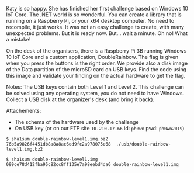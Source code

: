 Katy is so happy. She has finished her first challenge based on
Windows 10 IoT Core. The .NET world is so wonderful. You can create a
library that is running on a Raspberry Pi, or your x64 desktop
computer. No need to recompile, it just works. It was not an easy
challenge to create, with many unexpected problems. But it is ready
now. But... wait a minute. Oh no! What a mistake!

On the desk of the organisers, there is a Raspberry Pi 3B running
Windows 10 IoT Core and a custom application, DoubleRainbow. The flag
is given when you press the buttons is the right order. We provide
also a disk image of the Data partition of the microSD card on USB
keys. Find the code using this image and validate your finding on the
actual hardware to get the flag.

Notes: The USB keys contain both Level 1 and Level 2. This challenge
can be solved using any operating system, you do not need to have
Windows. Collect a USB disk at the organizer's desk (and bring it back).

Attachements:
- The schema of the hardware used by the challenge
- On USB key (or on our FTP site `10.210.17.66` id: `ph0wn` pwd: `ph0wn2019`)

```
$ sha1sum double-rainbow-level1.img.bz2
76b5a9826f4451db8a8a8ac6ed9fc2a978075e68  ./usb/double-rainbow-level1.img.bz2

$ sha1sum double-rainbow-level1.img
099ce78d412fba95c82cc8ff135e7a98eebd4da6 double-rainbow-level1.img
```


